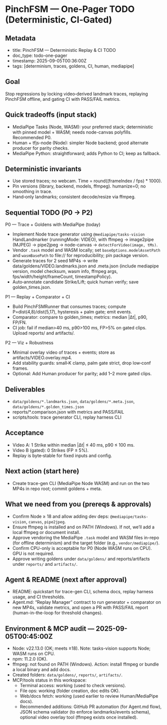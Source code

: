 PinchFSM — One‑Pager TODO (Deterministic, CI‑Gated)
==================================================

Metadata
--------

- title: PinchFSM — Deterministic Replay & CI TODO
- doc_type: todo-one-pager
- timestamp: 2025-09-05T00:36:00Z
- tags: [determinism, traces, goldens, CI, human, mediapipe]

Goal
----

Stop regressions by locking video‑derived landmark traces, replaying PinchFSM offline, and gating CI with PASS/FAIL metrics.

Quick tradeoffs (input stack)
-----------------------------

- MediaPipe Tasks (Node, WASM): your preferred stack; deterministic with pinned model + WASM; needs node-canvas polyfills. Recommended P0.
- Human + tfjs-node (Node): simpler Node backend; good alternate producer for parity checks.
- MediaPipe Python: straightforward; adds Python to CI; keep as fallback.

Deterministic invariants
------------------------

- Use stored traces; no webcam. Time = round((frameIndex / fps) * 1000).
- Pin versions (library, backend, models, ffmpeg). humanize=0; no smoothing in trace.
- Hand‑only landmarks; consistent decode/resize via ffmpeg.

Sequential TODO (P0 → P2)
-------------------------

P0 — Trace + Goldens with MediaPipe (today)

- Implement Node trace generator using `@mediapipe/tasks-vision` HandLandmarker (runningMode: VIDEO), with ffmpeg → image2pipe (MJPEG) → pipe2jpeg → node-canvas → `detectForVideo(image, tMs)`.
- Vendor `.task` model and WASM locally; set `baseOptions.modelAssetPath` and `wasmBasePath` to file:// for reproducibility; pin package version.
- Generate traces for 2 seed MP4s → write data/goldens/VIDEO.landmarks.json and .meta.json (include mediapipe version, model checksum, wasm info, ffmpeg args, fps/width/height/frameCount, timestampPolicy).
- Auto‑annotate candidate Strike/Lift; quick human verify; save golden_times.json.

P1 — Replay + Comparator + CI

- Build PinchFSMRunner that consumes traces; compute P=dist(4,8)/dist(5,17), hysteresis + palm gate; emit events.
- Comparator: compare to golden_times; metrics: median |Δt|, p90, FP/FN.
- CI job: fail if median>40 ms, p90>100 ms, FP>5% on gated clips. Upload reports/ and artifacts/.

P2 — Viz + Robustness

- Minimal overlay video of traces + events; store as artifacts/VIDEO.overlay.mp4.
- Add stability guards: small‑K clamp, palm gate strict, drop low‑conf frames.
- Optional: Add Human producer for parity; add 1–2 more gated clips.

Deliverables
------------

- `data/goldens/*.landmarks.json`, `data/goldens/*.meta.json`, `data/goldens/*.golden_times.json`
- reports/*.comparison.json with metrics and PASS/FAIL
- scripts/tools: trace generator CLI, replay harness CLI

Acceptance
----------

- Video A: 1 Strike within median |Δt| ≤ 40 ms, p90 ≤ 100 ms.
- Video B (gated): 0 Strikes (FP ≤ 5%).
- Replay is byte‑stable for fixed inputs and config.

Next action (start here)
-----------------------

- Create trace-gen CLI (MediaPipe Node WASM) and run on the two MP4s in repo root; commit goldens + meta.

What we need from you (prereqs & approvals)
-------------------------------------------

- Confirm Node ≥ 18 and allow adding dev deps: `@mediapipe/tasks-vision`, `canvas`, `pipe2jpeg`.
- Ensure ffmpeg is installed and on PATH (Windows). If not, we’ll add a local ffmpeg or document install.
- Approve vendoring the MediaPipe `.task` model and WASM files in-repo (for offline determinism) and the target folder (e.g., `vendor/mediapipe/`).
- Confirm CPU-only is acceptable for P0 (Node WASM runs on CPU). GPU is not required.
- Approve writing goldens under `data/goldens/` and reports/artifacts under `reports/` and `artifacts/`.

Agent & README (next after approval)
------------------------------------

- README: quickstart for trace-gen CLI, schema docs, replay harness usage, and CI thresholds.
- Agent.md: “Replay Manager” contract to run generator + comparator on new MP4s, validate metrics, and open a PR with PASS/FAIL report (human-in-the-loop for threshold changes).

Environment & MCP audit — 2025-09-05T00:45:00Z
----------------------------------------------

- Node: v22.13.0 (OK; meets ≥18). Note: tasks-vision supports Node; WASM runs on CPU.
- npm: 11.2.0 (OK).
- ffmpeg: not found on PATH (Windows). Action: install ffmpeg or bundle a local binary and add docs.
- Created folders: `data/goldens/`, `reports/`, `artifacts/`.
- MCP/tools status in this workspace:
	- Terminal access: working (used to check versions).
	- File ops: working (folder creation, doc edits OK).
	- Web/docs fetch: working (used earlier to review Human/MediaPipe docs).
	- Recommended additions: GitHub PR automation (for Agent.md flow), JSON schema validator (to enforce landmarks/events schema), optional video overlay tool (ffmpeg exists once installed).


